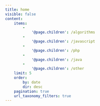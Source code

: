```yaml
---
title: home
visible: false
content:
    items:
        -
            '@page.children': /algorithms
        -
            '@page.children': /javascript
        -
            '@page.children': /php
        -
            '@page.children': /java
        -
            '@page.children': /other
    limit: 5
    order:
        by: date
        dir: desc
    pagination: true
    url_taxonomy_filters: true
---
```

